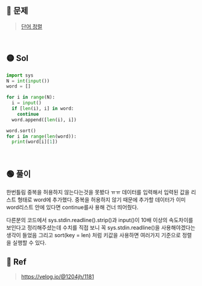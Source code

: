 ## 🔴 문제
> [단어 정렬](https://www.acmicpc.net/problem/1181)


<br/>

## 🟡 Sol
```python
import sys
N = int(input())
word = []

for i in range(N):
  i = input()
  if [len(i), i] in word:
    continue
  word.append([len(i), i])

word.sort()
for i in range(len(word)):
  print(word[i][1])
```
<br/>

## 🟢 풀이
한번틀림 중복을 허용하지 않는다는것을 못봤다 ㅠㅠ
데이터를 입력해서 입력된 값을 리스트 형태로 word에 추가했다.
중복을 허용하지 않기 때문에 추가할 데이터가 이미 word리스트 안에 있다면 continue를사 용해 건너 띄어줬다.

다른분의 코드에서 sys.stdin.readline().strip()과 input()이 10배 이상의 속도차이를 보인다고 정리해주셨는데
수치를 직접 보니 꼭 sys.stdin.readline()을 사용해야겠다는 생각이 들었음
그리고 sort(key = len) 처럼 키값을 사용하면 여러가지 기준으로 정렬을 실행할 수 있다.
<br/>

## 🔵 Ref
> https://velog.io/@1204jh/1181
